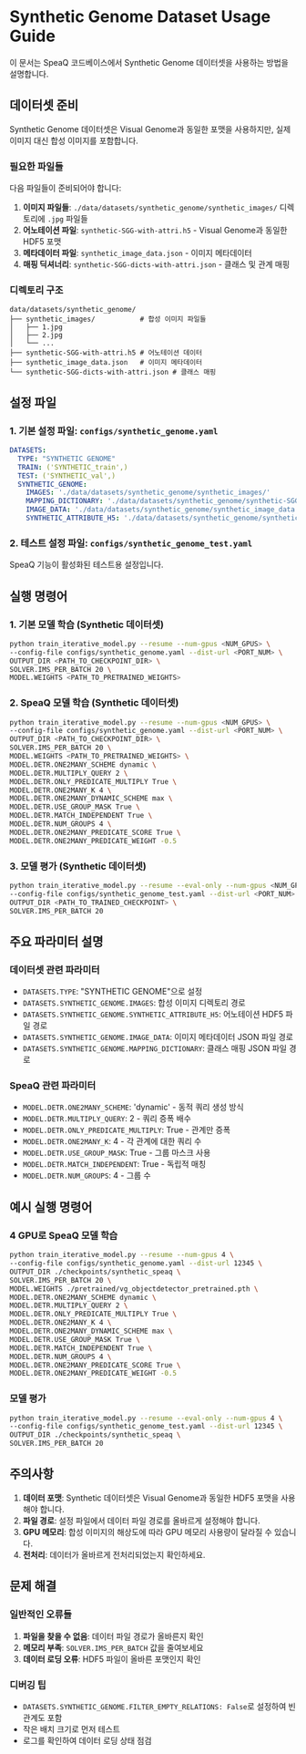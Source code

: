 # Synthetic Genome Dataset Usage Guide

이 문서는 SpeaQ 코드베이스에서 Synthetic Genome 데이터셋을 사용하는 방법을 설명합니다.

## 데이터셋 준비

Synthetic Genome 데이터셋은 Visual Genome과 동일한 포맷을 사용하지만, 실제 이미지 대신 합성 이미지를 포함합니다.

### 필요한 파일들

다음 파일들이 준비되어야 합니다:

1. **이미지 파일들**: `./data/datasets/synthetic_genome/synthetic_images/` 디렉토리에 `.jpg` 파일들
2. **어노테이션 파일**: `synthetic-SGG-with-attri.h5` - Visual Genome과 동일한 HDF5 포맷
3. **메타데이터 파일**: `synthetic_image_data.json` - 이미지 메타데이터
4. **매핑 딕셔너리**: `synthetic-SGG-dicts-with-attri.json` - 클래스 및 관계 매핑

### 디렉토리 구조

```
data/datasets/synthetic_genome/
├── synthetic_images/           # 합성 이미지 파일들
│   ├── 1.jpg
│   ├── 2.jpg
│   └── ...
├── synthetic-SGG-with-attri.h5 # 어노테이션 데이터
├── synthetic_image_data.json   # 이미지 메타데이터
└── synthetic-SGG-dicts-with-attri.json # 클래스 매핑
```

## 설정 파일

### 1. 기본 설정 파일: `configs/synthetic_genome.yaml`

```yaml
DATASETS:
  TYPE: "SYNTHETIC GENOME"
  TRAIN: ('SYNTHETIC_train',)
  TEST: ('SYNTHETIC_val',)
  SYNTHETIC_GENOME:
    IMAGES: './data/datasets/synthetic_genome/synthetic_images/'
    MAPPING_DICTIONARY: './data/datasets/synthetic_genome/synthetic-SGG-dicts-with-attri.json'
    IMAGE_DATA: './data/datasets/synthetic_genome/synthetic_image_data.json'
    SYNTHETIC_ATTRIBUTE_H5: './data/datasets/synthetic_genome/synthetic-SGG-with-attri.h5'
```

### 2. 테스트 설정 파일: `configs/synthetic_genome_test.yaml`

SpeaQ 기능이 활성화된 테스트용 설정입니다.

## 실행 명령어

### 1. 기본 모델 학습 (Synthetic 데이터셋)

```bash
python train_iterative_model.py --resume --num-gpus <NUM_GPUS> \
--config-file configs/synthetic_genome.yaml --dist-url <PORT_NUM> \
OUTPUT_DIR <PATH_TO_CHECKPOINT_DIR> \
SOLVER.IMS_PER_BATCH 20 \
MODEL.WEIGHTS <PATH_TO_PRETRAINED_WEIGHTS>
```

### 2. SpeaQ 모델 학습 (Synthetic 데이터셋)

```bash
python train_iterative_model.py --resume --num-gpus <NUM_GPUS> \
--config-file configs/synthetic_genome.yaml --dist-url <PORT_NUM> \
OUTPUT_DIR <PATH_TO_CHECKPOINT_DIR> \
SOLVER.IMS_PER_BATCH 20 \
MODEL.WEIGHTS <PATH_TO_PRETRAINED_WEIGHTS> \
MODEL.DETR.ONE2MANY_SCHEME dynamic \
MODEL.DETR.MULTIPLY_QUERY 2 \
MODEL.DETR.ONLY_PREDICATE_MULTIPLY True \
MODEL.DETR.ONE2MANY_K 4 \
MODEL.DETR.ONE2MANY_DYNAMIC_SCHEME max \
MODEL.DETR.USE_GROUP_MASK True \
MODEL.DETR.MATCH_INDEPENDENT True \
MODEL.DETR.NUM_GROUPS 4 \
MODEL.DETR.ONE2MANY_PREDICATE_SCORE True \
MODEL.DETR.ONE2MANY_PREDICATE_WEIGHT -0.5
```

### 3. 모델 평가 (Synthetic 데이터셋)

```bash
python train_iterative_model.py --resume --eval-only --num-gpus <NUM_GPUS> \
--config-file configs/synthetic_genome_test.yaml --dist-url <PORT_NUM> \
OUTPUT_DIR <PATH_TO_TRAINED_CHECKPOINT> \
SOLVER.IMS_PER_BATCH 20
```

## 주요 파라미터 설명

### 데이터셋 관련 파라미터

- `DATASETS.TYPE`: "SYNTHETIC GENOME"으로 설정
- `DATASETS.SYNTHETIC_GENOME.IMAGES`: 합성 이미지 디렉토리 경로
- `DATASETS.SYNTHETIC_GENOME.SYNTHETIC_ATTRIBUTE_H5`: 어노테이션 HDF5 파일 경로
- `DATASETS.SYNTHETIC_GENOME.IMAGE_DATA`: 이미지 메타데이터 JSON 파일 경로
- `DATASETS.SYNTHETIC_GENOME.MAPPING_DICTIONARY`: 클래스 매핑 JSON 파일 경로

### SpeaQ 관련 파라미터

- `MODEL.DETR.ONE2MANY_SCHEME`: 'dynamic' - 동적 쿼리 생성 방식
- `MODEL.DETR.MULTIPLY_QUERY`: 2 - 쿼리 증폭 배수
- `MODEL.DETR.ONLY_PREDICATE_MULTIPLY`: True - 관계만 증폭
- `MODEL.DETR.ONE2MANY_K`: 4 - 각 관계에 대한 쿼리 수
- `MODEL.DETR.USE_GROUP_MASK`: True - 그룹 마스크 사용
- `MODEL.DETR.MATCH_INDEPENDENT`: True - 독립적 매칭
- `MODEL.DETR.NUM_GROUPS`: 4 - 그룹 수

## 예시 실행 명령어

### 4 GPU로 SpeaQ 모델 학습

```bash
python train_iterative_model.py --resume --num-gpus 4 \
--config-file configs/synthetic_genome.yaml --dist-url 12345 \
OUTPUT_DIR ./checkpoints/synthetic_speaq \
SOLVER.IMS_PER_BATCH 20 \
MODEL.WEIGHTS ./pretrained/vg_objectdetector_pretrained.pth \
MODEL.DETR.ONE2MANY_SCHEME dynamic \
MODEL.DETR.MULTIPLY_QUERY 2 \
MODEL.DETR.ONLY_PREDICATE_MULTIPLY True \
MODEL.DETR.ONE2MANY_K 4 \
MODEL.DETR.ONE2MANY_DYNAMIC_SCHEME max \
MODEL.DETR.USE_GROUP_MASK True \
MODEL.DETR.MATCH_INDEPENDENT True \
MODEL.DETR.NUM_GROUPS 4 \
MODEL.DETR.ONE2MANY_PREDICATE_SCORE True \
MODEL.DETR.ONE2MANY_PREDICATE_WEIGHT -0.5
```

### 모델 평가

```bash
python train_iterative_model.py --resume --eval-only --num-gpus 4 \
--config-file configs/synthetic_genome_test.yaml --dist-url 12345 \
OUTPUT_DIR ./checkpoints/synthetic_speaq \
SOLVER.IMS_PER_BATCH 20
```

## 주의사항

1. **데이터 포맷**: Synthetic 데이터셋은 Visual Genome과 동일한 HDF5 포맷을 사용해야 합니다.
2. **파일 경로**: 설정 파일에서 데이터 파일 경로를 올바르게 설정해야 합니다.
3. **GPU 메모리**: 합성 이미지의 해상도에 따라 GPU 메모리 사용량이 달라질 수 있습니다.
4. **전처리**: 데이터가 올바르게 전처리되었는지 확인하세요.

## 문제 해결

### 일반적인 오류들

1. **파일을 찾을 수 없음**: 데이터 파일 경로가 올바른지 확인
2. **메모리 부족**: `SOLVER.IMS_PER_BATCH` 값을 줄여보세요
3. **데이터 로딩 오류**: HDF5 파일이 올바른 포맷인지 확인

### 디버깅 팁

- `DATASETS.SYNTHETIC_GENOME.FILTER_EMPTY_RELATIONS: False`로 설정하여 빈 관계도 포함
- 작은 배치 크기로 먼저 테스트
- 로그를 확인하여 데이터 로딩 상태 점검